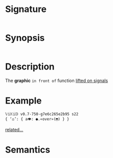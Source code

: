 # Signature
```vikid-signature
```

# Synopsis
```vikid-synopsis
```

# Description
The __graphic__ `in front of` function [lifted on signals](/refman/concepts/pure_functions)

# Example
```vikid-script
𝕍i𝕂i𝔻 v0.7-750-g7e6c265e2b95 s22
{ ‘⌂’: { a👁: ●.«over»(⬒) } }
```


[related...](graphic)

# Semantics